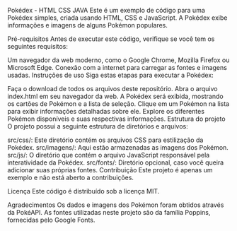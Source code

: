 Pokédex - HTML CSS JAVA
Este é um exemplo de código para uma Pokédex simples, criada usando HTML, CSS e JavaScript. A Pokédex exibe informações e imagens de alguns Pokémon populares.

Pré-requisitos
Antes de executar este código, verifique se você tem os seguintes requisitos:

Um navegador da web moderno, como o Google Chrome, Mozilla Firefox ou Microsoft Edge.
Conexão com a internet para carregar as fontes e imagens usadas.
Instruções de uso
Siga estas etapas para executar a Pokédex:

Faça o download de todos os arquivos deste repositório.
Abra o arquivo index.html em seu navegador da web.
A Pokédex será exibida, mostrando os cartões de Pokémon e a lista de seleção.
Clique em um Pokémon na lista para exibir informações detalhadas sobre ele.
Explore os diferentes Pokémon disponíveis e suas respectivas informações.
Estrutura do projeto
O projeto possui a seguinte estrutura de diretórios e arquivos:

src/css/: Este diretório contém os arquivos CSS para estilização da Pokédex.
src/imagens/: Aqui estão armazenadas as imagens dos Pokémon.
src/js/: O diretório que contém o arquivo JavaScript responsável pela interatividade da Pokédex.
src/fonts/: Diretório opcional, caso você queira adicionar suas próprias fontes.
Contribuição
Este projeto é apenas um exemplo e não está aberto a contribuições.

Licença
Este código é distribuído sob a licença MIT.

Agradecimentos
Os dados e imagens dos Pokémon foram obtidos através da PokéAPI.
As fontes utilizadas neste projeto são da família Poppins, fornecidas pelo Google Fonts.
